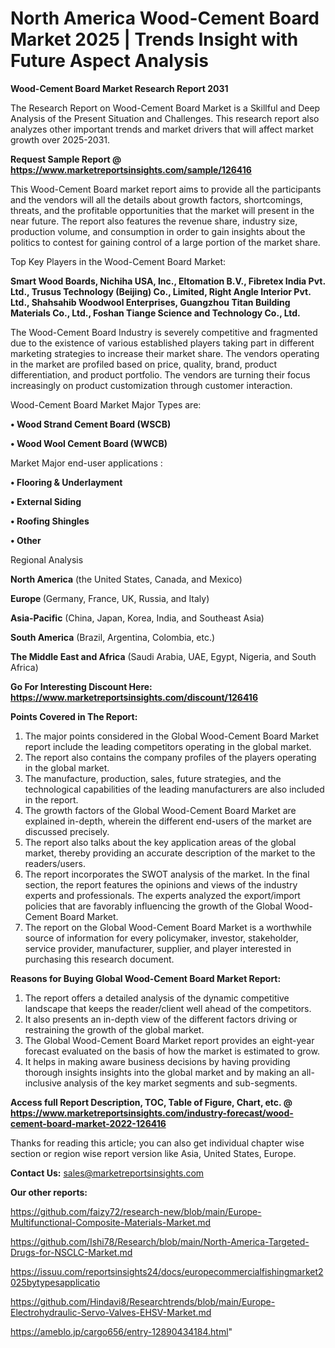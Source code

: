 # North America Wood-Cement Board Market 2025 | Trends Insight with Future Aspect Analysis

<strong>Wood-Cement Board Market Research Report 2031</strong>

The Research Report on Wood-Cement Board Market is a Skillful and Deep Analysis of the Present Situation and Challenges. This research report also analyzes other important trends and market drivers that will affect market growth over 2025-2031.

<strong>Request Sample Report @ <a href=https://www.marketreportsinsights.com/sample/126416>https://www.marketreportsinsights.com/sample/126416</a></strong>

This Wood-Cement Board market report aims to provide all the participants and the vendors will all the details about growth factors, shortcomings, threats, and the profitable opportunities that the market will present in the near future. The report also features the revenue share, industry size, production volume, and consumption in order to gain insights about the politics to contest for gaining control of a large portion of the market share.

Top Key Players in the Wood-Cement Board Market:

<strong>Smart Wood Boards, Nichiha USA, Inc., Eltomation B.V., Fibretex India Pvt. Ltd., Trusus Technology (Beijing) Co., Limited, Right Angle Interior Pvt. Ltd., Shahsahib Woodwool Enterprises, Guangzhou Titan Building Materials Co., Ltd., Foshan Tiange Science and Technology Co., Ltd.</strong>

The Wood-Cement Board Industry is severely competitive and fragmented due to the existence of various established players taking part in different marketing strategies to increase their market share. The vendors operating in the market are profiled based on price, quality, brand, product differentiation, and product portfolio. The vendors are turning their focus increasingly on product customization through customer interaction.

Wood-Cement Board Market Major Types are:

<strong>• Wood Strand Cement Board (WSCB)

• Wood Wool Cement Board (WWCB)</strong>

Market Major end-user applications :

<strong>• Flooring & Underlayment

• External Siding

• Roofing Shingles

• Other</strong>

Regional Analysis

</u><strong><b>North America</b></strong> (the United States, Canada, and Mexico)

<strong><b>Europe </b></strong>(Germany, France, UK, Russia, and Italy)

<strong><b>Asia-Pacific</b></strong> (China, Japan, Korea, India, and Southeast Asia)

<strong><b>South America</b></strong> (Brazil, Argentina, Colombia, etc.)

<strong><b>The Middle East and Africa</b></strong> (Saudi Arabia, UAE, Egypt, Nigeria, and South Africa)

<strong>Go For Interesting Discount Here: <a href=https://www.marketreportsinsights.com/discount/126416>https://www.marketreportsinsights.com/discount/126416</a></strong>

<strong>Points Covered in The Report:</strong>
<ol>
  <li>The major points considered in the Global Wood-Cement Board Market report include the leading competitors operating in the global market.</li>
  <li>The report also contains the company profiles of the players operating in the global market.</li>
  <li>The manufacture, production, sales, future strategies, and the technological capabilities of the leading manufacturers are also included in the report.</li>
  <li>The growth factors of the Global Wood-Cement Board Market are explained in-depth, wherein the different end-users of the market are discussed precisely.</li>
  <li>The report also talks about the key application areas of the global market, thereby providing an accurate description of the market to the readers/users.</li>
  <li>The report incorporates the SWOT analysis of the market. In the final section, the report features the opinions and views of the industry experts and professionals. The experts analyzed the export/import policies that are favorably influencing the growth of the Global Wood-Cement Board Market.</li>
  <li>The report on the Global Wood-Cement Board Market is a worthwhile source of information for every policymaker, investor, stakeholder, service provider, manufacturer, supplier, and player interested in purchasing this research document.</li>
</ol>
<strong>Reasons for Buying Global Wood-Cement Board Market Report:</strong>

<ol>
  <li>The report offers a detailed analysis of the dynamic competitive landscape that keeps the reader/client well ahead of the competitors.</li>
  <li>It also presents an in-depth view of the different factors driving or restraining the growth of the global market.</li>
  <li>The Global Wood-Cement Board Market report provides an eight-year forecast evaluated on the basis of how the market is estimated to grow.</li>
  <li>It helps in making aware business decisions by having providing thorough insights insights into the global market and by making an all-inclusive analysis of the key market segments and sub-segments.</li>
</ol>
<strong>Access full Report Description, TOC, Table of Figure, Chart, etc. @ <a href=https://www.marketreportsinsights.com/industry-forecast/wood-cement-board-market-2022-126416>https://www.marketreportsinsights.com/industry-forecast/wood-cement-board-market-2022-126416</a></strong>


Thanks for reading this article; you can also get individual chapter wise section or region wise report version like Asia, United States, Europe.

<strong>Contact Us:</strong>
sales@marketreportsinsights.com

<strong>Our other reports:</strong>

<a href=https://github.com/faizy72/research-new/blob/main/Europe-Multifunctional-Composite-Materials-Market.md>https://github.com/faizy72/research-new/blob/main/Europe-Multifunctional-Composite-Materials-Market.md</a>

<a href=https://github.com/Ishi78/Research/blob/main/North-America-Targeted-Drugs-for-NSCLC-Market.md>https://github.com/Ishi78/Research/blob/main/North-America-Targeted-Drugs-for-NSCLC-Market.md</a>

<a href=https://issuu.com/reportsinsights24/docs/europecommercialfishingmarket2025bytypesapplicatio>https://issuu.com/reportsinsights24/docs/europecommercialfishingmarket2025bytypesapplicatio</a>

<a href=https://github.com/Hindavi8/Researchtrends/blob/main/Europe-Electrohydraulic-Servo-Valves-EHSV-Market.md>https://github.com/Hindavi8/Researchtrends/blob/main/Europe-Electrohydraulic-Servo-Valves-EHSV-Market.md</a>

<a href=https://ameblo.jp/cargo656/entry-12890434184.html>https://ameblo.jp/cargo656/entry-12890434184.html</a>"
